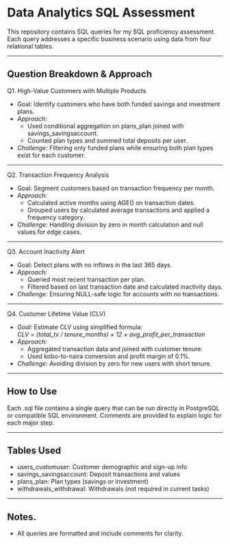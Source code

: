 # Data Analytics SQL Assessment

This repository contains SQL queries for my SQL proficiency assessment. Each query addresses a specific business scenario using data from four relational tables.

---

## Question Breakdown & Approach

Q1. High-Value Customers with Multiple Products
- Goal: Identify customers who have both funded savings and investment plans.
- *Approach:* 
  - Used conditional aggregation on plans_plan joined with savings_savingsaccount.
  - Counted plan types and summed total deposits per user.
- *Challenge:* Filtering only funded plans while ensuring both plan types exist for each customer.

---

Q2. Transaction Frequency Analysis
- Goal: Segment customers based on transaction frequency per month.
- *Approach:* 
  - Calculated active months using AGE() on transaction dates.
  - Grouped users by calculated average transactions and applied a frequency category.
- *Challenge:* Handling division by zero in month calculation and null values for edge cases.

---

Q3. Account Inactivity Alert
- Goal: Detect plans with no inflows in the last 365 days.
- *Approach:* 
  - Queried most recent transaction per plan.
  - Filtered based on last transaction date and calculated inactivity days.
- *Challenge:* Ensuring NULL-safe logic for accounts with no transactions.

---

Q4. Customer Lifetime Value (CLV)
- *Goal:* Estimate CLV using simplified formula:  
  *CLV = (total_tx / tenure_months) × 12 × avg_profit_per_transaction*
- *Approach:*
  - Aggregated transaction data and joined with customer tenure.
  - Used kobo-to-naira conversion and profit margin of 0.1%.
- *Challenge:* Avoiding division by zero for new users with short tenure.

---

## How to Use
Each .sql file contains a single query that can be run directly in PostgreSQL or compatible SQL environment. Comments are provided to explain logic for each major step.

---

## Tables Used
- users_customuser: Customer demographic and sign-up info
- savings_savingsaccount: Deposit transactions and values
- plans_plan: Plan types (savings or investment)
- withdrawals_withdrawal: Withdrawals (not required in current tasks)

---

## Notes.
- All queries are formatted and include comments for clarity.